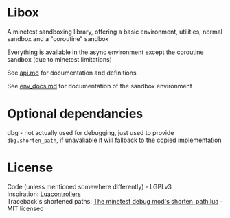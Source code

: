 # Libox

A minetest sandboxing library, offering a basic environment, utilities, normal sandbox and a "coroutine" sandbox

Everything is avaliable in the async environment except the coroutine sandbox (due to minetest limitations)

See [api.md](https://github.com/TheEt1234/libox/blob/master/api.md) for documentation and definitions

See [env_docs.md](https://github.com/TheEt1234/libox/blob/master/env_docs.md) for documentation of the sandbox environment

# Optional dependancies
dbg - not actually used for debugging, just used to provide `dbg.shorten_path`, if unavaliable it will fallback to the copied implementation

# License
Code (unless mentioned somewhere differently) - LGPLv3  
Inspiration: [Luacontrollers](https://github.com/minetest-mods/mesecons/tree/master/mesecons_luacontroller)  
Traceback's shortened paths: [The minetest debug mod's shorten_path.lua](https://github.com/appgurueu/dbg/blob/master/src/shorten_path.lua) - MIT licensed